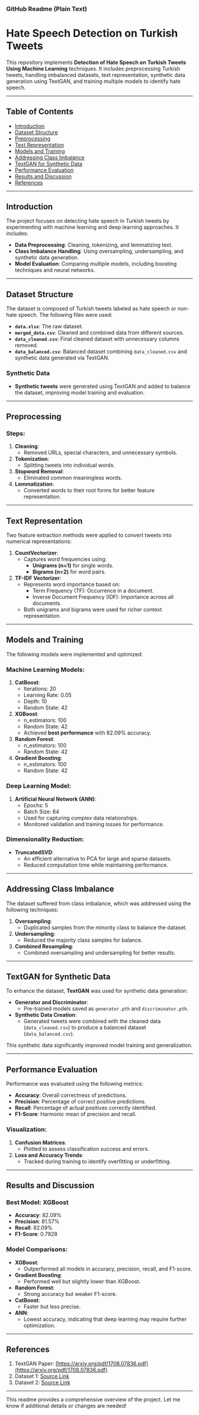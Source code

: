 ### GitHub Readme (Plain Text)

# Hate Speech Detection on Turkish Tweets

This repository implements **Detection of Hate Speech on Turkish Tweets Using Machine Learning** techniques. It includes preprocessing Turkish tweets, handling imbalanced datasets, text representation, synthetic data generation using TextGAN, and training multiple models to identify hate speech.

---

## Table of Contents
- [Introduction](#introduction)
- [Dataset Structure](#dataset-structure)
- [Preprocessing](#preprocessing)
- [Text Representation](#text-representation)
- [Models and Training](#models-and-training)
- [Addressing Class Imbalance](#addressing-class-imbalance)
- [TextGAN for Synthetic Data](#textgan-for-synthetic-data)
- [Performance Evaluation](#performance-evaluation)
- [Results and Discussion](#results-and-discussion)
- [References](#references)

---

## Introduction

The project focuses on detecting hate speech in Turkish tweets by experimenting with machine learning and deep learning approaches. It includes:
- **Data Preprocessing**: Cleaning, tokenizing, and lemmatizing text.
- **Class Imbalance Handling**: Using oversampling, undersampling, and synthetic data generation.
- **Model Evaluation**: Comparing multiple models, including boosting techniques and neural networks.

---

## Dataset Structure

The dataset is composed of Turkish tweets labeled as hate speech or non-hate speech. The following files were used:
- **`data.xlsx`**: The raw dataset.
- **`merged_data.csv`**: Cleaned and combined data from different sources.
- **`data_cleaned.csv`**: Final cleaned dataset with unnecessary columns removed.
- **`data_balanced.csv`**: Balanced dataset combining `data_cleaned.csv` and synthetic data generated via TextGAN.

### Synthetic Data
- **Synthetic tweets** were generated using TextGAN and added to balance the dataset, improving model training and evaluation.

---

## Preprocessing

### Steps:
1. **Cleaning**:
   - Removed URLs, special characters, and unnecessary symbols.
2. **Tokenization**:
   - Splitting tweets into individual words.
3. **Stopword Removal**:
   - Eliminated common meaningless words.
4. **Lemmatization**:
   - Converted words to their root forms for better feature representation.

---

## Text Representation

Two feature extraction methods were applied to convert tweets into numerical representations:
1. **CountVectorizer**:
   - Captures word frequencies using:
     - **Unigrams (n=1)** for single words.
     - **Bigrams (n=2)** for word pairs.
2. **TF-IDF Vectorizer**:
   - Represents word importance based on:
     - Term Frequency (TF): Occurrence in a document.
     - Inverse Document Frequency (IDF): Importance across all documents.
   - Both unigrams and bigrams were used for richer context representation.

---

## Models and Training

The following models were implemented and optimized:

### Machine Learning Models:
1. **CatBoost**:
   - Iterations: 20
   - Learning Rate: 0.05
   - Depth: 10
   - Random State: 42
2. **XGBoost**:
   - n_estimators: 100
   - Random State: 42
   - Achieved **best performance** with 82.09% accuracy.
3. **Random Forest**:
   - n_estimators: 100
   - Random State: 42
4. **Gradient Boosting**:
   - n_estimators: 100
   - Random State: 42

### Deep Learning Model:
1. **Artificial Neural Network (ANN)**:
   - Epochs: 5
   - Batch Size: 64
   - Used for capturing complex data relationships.
   - Monitored validation and training losses for performance.

### Dimensionality Reduction:
- **TruncatedSVD**:
  - An efficient alternative to PCA for large and sparse datasets.
  - Reduced computation time while maintaining performance.

---

## Addressing Class Imbalance

The dataset suffered from class imbalance, which was addressed using the following techniques:
1. **Oversampling**:
   - Duplicated samples from the minority class to balance the dataset.
2. **Undersampling**:
   - Reduced the majority class samples for balance.
3. **Combined Resampling**:
   - Combined oversampling and undersampling for better results.

---

## TextGAN for Synthetic Data

To enhance the dataset, **TextGAN** was used for synthetic data generation:
- **Generator and Discriminator**:
  - Pre-trained models saved as `generator.pth` and `discriminator.pth`.
- **Synthetic Data Creation**:
  - Generated tweets were combined with the cleaned data (`data_cleaned.csv`) to produce a balanced dataset (`data_balanced.csv`).

This synthetic data significantly improved model training and generalization.

---

## Performance Evaluation

Performance was evaluated using the following metrics:
- **Accuracy**: Overall correctness of predictions.
- **Precision**: Percentage of correct positive predictions.
- **Recall**: Percentage of actual positives correctly identified.
- **F1-Score**: Harmonic mean of precision and recall.

### Visualization:
1. **Confusion Matrices**:
   - Plotted to assess classification success and errors.
2. **Loss and Accuracy Trends**:
   - Tracked during training to identify overfitting or underfitting.

---

## Results and Discussion

### Best Model: **XGBoost**
- **Accuracy**: 82.09%
- **Precision**: 81.57%
- **Recall**: 82.09%
- **F1-Score**: 0.7928

### Model Comparisons:
- **XGBoost**:
  - Outperformed all models in accuracy, precision, recall, and F1-score.
- **Gradient Boosting**:
  - Performed well but slightly lower than XGBoost.
- **Random Forest**:
  - Strong accuracy but weaker F1-score.
- **CatBoost**:
  - Faster but less precise.
- **ANN**:
  - Lowest accuracy, indicating that deep learning may require further optimization.

---

## References

1. TextGAN Paper: [https://arxiv.org/pdf/1708.07836.pdf](https://arxiv.org/pdf/1708.07836.pdf)  
2. Dataset 1: [Source Link](#)  
3. Dataset 2: [Source Link](#)

---

This readme provides a comprehensive overview of the project. Let me know if additional details or changes are needed!
